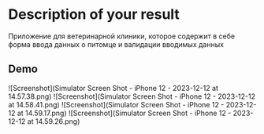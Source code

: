 # Description of your result
Приложение для ветеринарной клиники, которое содержит в себе форма ввода данных о питомце и валидации вводимых данных 


## Demo
![Screenshot](Simulator Screen Shot - iPhone 12 - 2023-12-12 at 14.57.38.png)
![Screenshot](Simulator Screen Shot - iPhone 12 - 2023-12-12 at 14.58.41.png)
![Screenshot](Simulator Screen Shot - iPhone 12 - 2023-12-12 at 14.59.17.png)
![Screenshot](Simulator Screen Shot - iPhone 12 - 2023-12-12 at 14.59.26.png)



